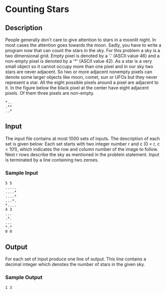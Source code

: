 # Counting Stars

## Description

People generally don't care to give attention to stars in a moonlit night. In
most cases the attention goes towards the moon. Sadly, you have to write a
program now that can count the stars in the sky. For this problem a sky is a
two dimensional grid. Empty pixel is denoted by a '.' (ASCII value 46) and
a non-empty pixel is denoted by a '*' (ASCII value 42). As a star is a very
small object so it cannot occupy more than one pixel and in our sky two stars
are never adjacent. So two or more adjacent nonempty pixels can denote some
larger objects like moon, comet, sun or UFOs but they never represent a star.
All the eight possible pixels around a pixel are adjacent to it. In the figure
below the black pixel at the center have eight adjacent pixels. Of them three
pixels are non-empty.

```
*..
.**
..*
```


## Input

The input file contains at most 1000 sets of inputs. The description of each
set is given below:
Each set starts with two integer number r and c (0 < r, c < 101), which
indicates the row and column number of the image to follow. Next r rows
describe the sky as mentioned in the problem statement. Input is terminated by
a line containing two zeroes.

### Sample Input

```
5 5
.....
....*
....*
...*.
*....
4 3
...
.*.
...
*.*
0 0
```


## Output

For each set of input produce one line of output. This line contains a decimal
integer which denotes the number of stars in the given sky.

### Sample Output

``
1
3
``
